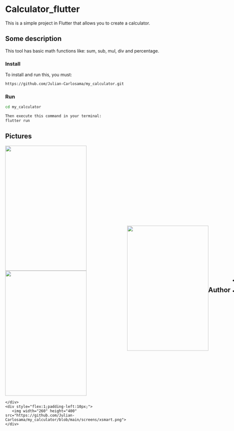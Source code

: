 # Calculator_flutter

This is a simple project in Flutter that allows you to create a calculator.

## Some description

This tool has basic math functions like: sum, sub, mul, div and percentage.

### Install

To install and run this, you must:

```bash
https://github.com/Julian-Carlosama/my_calculator.git
````
### Run 
```bash
cd my_calculator

Then execute this command in your terminal:
flutter run
````
## Pictures

<div style="display:flex; align-items: center;">
    <div style="flex:1">
        <img width="260" height="400" src="https://github.com/Julian-Carlosama/my_calculator/blob/main/screens/ImageCel1.png">
       <img width="260" height="400" src="https://github.com/Julian-Carlosama/my_calculator/blob/main/screens/xsmart.png">

    </div>
    <div style="flex:1;padding-left:10px;">
       <img width="260" height="400" src="https://github.com/Julian-Carlosama/my_calculator/blob/main/screens/xsmart.png">
    </div>   
</div>




<img align="right" src="https://github.com/Julian-Carlosama/my_calculator/blob/main/screens/tablet10inch.png" width="260" height="400">


## Author

- Website - [juliancarlosama.com](https://juliancarlosama.com)
- Twitter - [@JulianCarlosam3](https://www.twitter.com/JulianCarlosam3)

